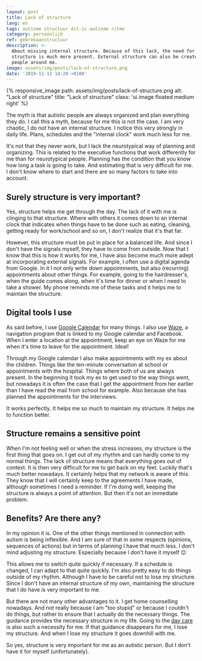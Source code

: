 ```yaml
---
layout: post
title: Lack of structure
lang: en
tags: autisme structuur dit-is-autisme ritme
category: persoonlijk
ref: gebrekaanstructuur
description: >-
  About missing internal structure. Because of this lack, the need for external
  structure is much more present. External structure can also be created by
  people around me.
image: assets/img/posts/lack-of-structure.png
date: '2019-11-12 14:20 +0100'
---
```


{% responsive_image path: assets/img/posts/lack-of-structure.png alt: "Lack of structure" title: "Lack of structure" class: 'ui image floated medium right' %}

The myth is that autistic people are always organized and plan everything they do. I call this a myth, because for me this is not the case. I am very chaotic, I do not have an internal structure. I notice this very strongly in daily life. Plans, schedules and the "internal clock" work much less for me.

It's not that they never work, but I lack the neurotypical way of planning and organizing. This is related to the executive functions that work differently for me than for neurotypical people. Planning has the condition that you know how long a task is going to take. And estimating that is very difficult for me. I don't know where to start and there are so many factors to take into account.

## Surely structure is very important?

Yes, structure helps me get through the day. The lack of it with me is clinging to that structure. Where with others it comes down to an internal clock that indicates when things have to be done such as eating, cleaning, getting ready for work/school and so on, I don't realize that it's that far.

However, this structure must be put in place for a balanced life. And since I don't have the signals myself, they have to come from outside. Now that I know that this is how it works for me, I have also become much more adept at incorporating external signals. For example, I often use a digital agenda from Google. In it I not only write down appointments, but also (recurring) appointments about other things. For example, going to the hairdresser's, when the guide comes along, when it's time for dinner or when I need to take a shower. My phone reminds me of these tasks and it helps me to maintain the structure.

## Digital tools I use

As said before, I use [Google Calendar](http://google.com/calendar/) for many things. I also use [Waze](https://www.waze.com/nl/), a navigation program that is linked to my Google calendar and Facebook. When I enter a location at the appointment, keep an eye on Waze for me when it's time to leave for the appointment. Ideal!

Through my Google calendar I also make appointments with my ex about the children. Things like the ten-minute conversation at school or appointments with the hospital. Things where both of us are always present. In the beginning it took my ex to get used to the way things went, but nowadays it is often the case that I get the appointment from her earlier than I have read the mail from school for example. Also because she has planned the appointments for the interviews.

It works perfectly. It helps me so much to maintain my structure. It helps me to function better.

## Structure remains a sensitive point

When I'm not feeling well or when the stress increases, my structure is the first thing that goes on. I get out of my rhythm and can hardly come to my normal things. The lack of structure means that everything goes out of context. It is then very difficult for me to get back on my feet. Luckily that's much better nowadays. It certainly helps that my network is aware of this. They know that I will certainly keep to the agreements I have made, although sometimes I need a reminder. If I'm doing well, keeping the structure is always a point of attention. But then it's not an immediate problem.

## Benefits? Are there any?

In my opinion it is. One of the other things mentioned in connection with autism is being inflexible. And I am sure of that in some respects (opinions, sequences of actions) but in terms of planning I have that much less. I don't mind adjusting my structure. Especially because I don't have it myself :wink:

This allows me to switch quite quickly if necessary. If a schedule is changed, I can adapt to that quite quickly. I'm also pretty easy to do things outside of my rhythm. Although I have to be careful not to lose my structure. Since I don't have an internal structure of my own, maintaining the structure that I do have is very important to me.

But there are not many other advantages to it. I get home counselling nowadays. And not really because I am "too stupid" or because I couldn't do things, but rather to ensure that I actually do the necessary things. The guidance provides the necessary structure in my life. Going to the [day care](https://www.scauting.nl) is also such a necessity for me. If that guidance disappears for me, I lose my structure. And when I lose my structure it goes downhill with me.

So yes, structure is very important for me as an autistic person. But I don't have it for myself (unfortunately).

